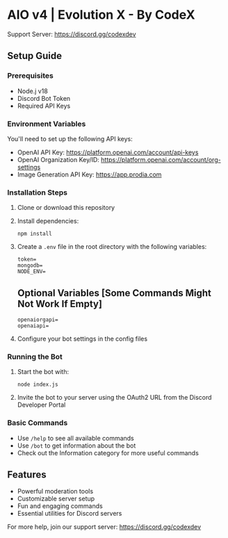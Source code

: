 # AIO v4 | Evolution X - By CodeX

Support Server: https://discord.gg/codexdev

## Setup Guide

### Prerequisites
- Node.j v18
- Discord Bot Token
- Required API Keys

### Environment Variables
You'll need to set up the following API keys:
- OpenAI API Key: https://platform.openai.com/account/api-keys
- OpenAI Organization Key/ID: https://platform.openai.com/account/org-settings
- Image Generation API Key: https://app.prodia.com

### Installation Steps
1. Clone or download this repository
2. Install dependencies:
   ```
   npm install
   ```

3. Create a `.env` file in the root directory with the following variables:
   ```
   token=
   mongodb=
   NODE_ENV=
   ```

   ## Optional Variables [Some Commands Might Not Work If Empty]
   ```
   openaiorgapi=
   openaiapi=
   ```
4. Configure your bot settings in the config files

### Running the Bot
1. Start the bot with:
   ```
   node index.js
   ```
2. Invite the bot to your server using the OAuth2 URL from the Discord Developer Portal

### Basic Commands
- Use `/help` to see all available commands
- Use `/bot` to get information about the bot
- Check out the Information category for more useful commands

## Features
- Powerful moderation tools
- Customizable server setup
- Fun and engaging commands
- Essential utilities for Discord servers

For more help, join our support server: https://discord.gg/codexdev